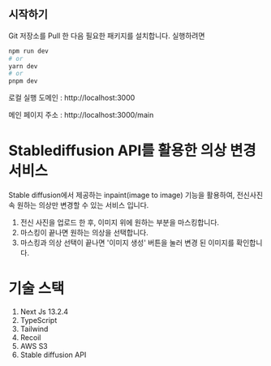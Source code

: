 ## 시작하기

Git 저장소를 Pull 한 다음 필요한 패키지를 설치합니다. 
실행하려면

```bash
npm run dev
# or
yarn dev
# or
pnpm dev
```
로컬 실행 도메인 : http://localhost:3000 

메인 페이지 주소 : http://localhost:3000/main

# Stablediffusion API를 활용한 의상 변경 서비스

 Stable diffusion에서 제공하는 inpaint(image to image) 기능을 활용하여, 
 전신사진 속 원하는 의상만 변경할 수 있는 서비스 입니다.

1. 전신 사진을 업로드 한 후, 이미지 위에 원하는 부분을 마스킹합니다.
2. 마스킹이 끝나면 원하는 의상을 선택합니다.
3. 마스킹과 의상 선택이 끝나면 '이미지 생성' 버튼을 눌러 변경 된 이미지를 확인합니다.

# 기술 스택

1. Next Js 13.2.4
2. TypeScript
3. Tailwind
4. Recoil
5. AWS S3
6. Stable diffusion API
